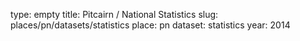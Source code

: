 type: empty
title: Pitcairn / National Statistics
slug: places/pn/datasets/statistics
place: pn
dataset: statistics
year: 2014
